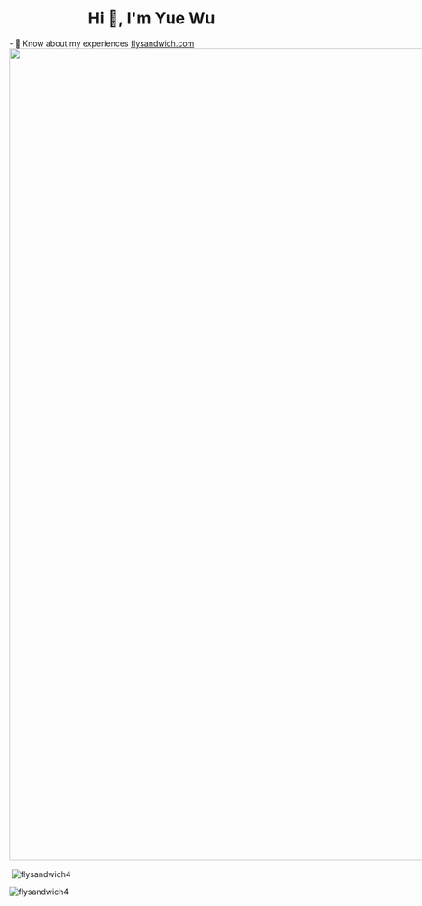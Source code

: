 <div>
  <h1 align="center">Hi 👋, I'm Yue Wu</h1>
</div>
<div style="display: inline-block;">
  <div>- 📄 Know about my experiences <a href="https://flysandwich.com">flysandwich.com</a></div>
  <div style="">
    <img style="width:90rem" src="https://github-profile-trophy.vercel.app/?username=FlySandwich4&theme=onedark&title=Commits" />
  </div>
</div>



<p>&nbsp;<img align="center" src="https://github-readme-stats.vercel.app/api?username=flysandwich4&show_icons=true&locale=en&theme=dark" alt="flysandwich4" /></p>

<p><img align="center" src="https://github-readme-streak-stats.herokuapp.com/?user=flysandwich4&theme=dark" alt="flysandwich4" /></p>
